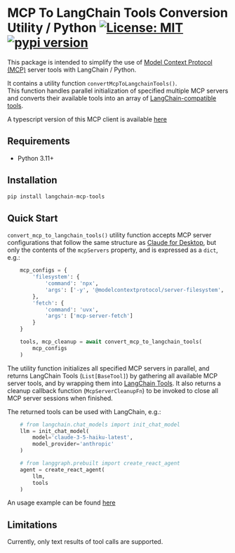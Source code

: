 # MCP To LangChain Tools Conversion Utility / Python [![License: MIT](https://img.shields.io/badge/License-MIT-blue.svg)](https://github.com/hideya/mcp-langchain-client-ts/blob/main/LICENSE) [![pypi version](https://img.shields.io/pypi/v/langchain-mcp-tools.svg)](https://pypi.org/project/langchain-mcp-tools/)

This package is intended to simplify the use of
[Model Context Protocol (MCP)](https://modelcontextprotocol.io/)
server tools with LangChain / Python.

It contains a utility function `convertMcpToLangchainTools()`.  
This function handles parallel initialization of specified multiple MCP servers
and converts their available tools into an array of
[LangChain-compatible tools](https://js.langchain.com/docs/how_to/tool_calling/).

A typescript version of this MCP client is available
[here](https://www.npmjs.com/package/@h1deya/langchain-mcp-tools)

## Requirements

- Python 3.11+

## Installation

```bash
pip install langchain-mcp-tools
```

## Quick Start

`convert_mcp_to_langchain_tools()` utility function accepts MCP server configurations
that follow the same structure as
[Claude for Desktop](https://modelcontextprotocol.io/quickstart/user),
but only the contents of the `mcpServers` property,
and is expressed as a `dict`, e.g.:

```python
    mcp_configs = {
        'filesystem': {
            'command': 'npx',
            'args': ['-y', '@modelcontextprotocol/server-filesystem', '.']
        },
        'fetch': {
            'command': 'uvx',
            'args': ['mcp-server-fetch']
        }
    }

    tools, mcp_cleanup = await convert_mcp_to_langchain_tools(
        mcp_configs
    )
```

The utility function initializes all specified MCP servers in parallel,
and returns LangChain Tools (`List[BaseTool]`)
by gathering all available MCP server tools,
and by wrapping them into [LangChain Tools](https://js.langchain.com/docs/how_to/tool_calling/).
It also returns a cleanup callback function (`McpServerCleanupFn`)
to be invoked to close all MCP server sessions when finished.

The returned tools can be used with LangChain, e.g.:

```python
    # from langchain.chat_models import init_chat_model
    llm = init_chat_model(
        model='claude-3-5-haiku-latest',
        model_provider='anthropic'
    )

    # from langgraph.prebuilt import create_react_agent
    agent = create_react_agent(
        llm,
        tools
    )
```
<!-- A simple and experimentable usage example can be found
[here](https://github.com/hideya/langchain-mcp-tools-ts-usage/blob/main/src/index.ts) -->

<!-- A more realistic usage example can be found
[here](https://github.com/hideya/langchain-mcp-client-ts) -->

An usage example can be found
[here](https://github.com/hideya/mcp-client-langchain-py)

## Limitations

Currently, only text results of tool calls are supported.
